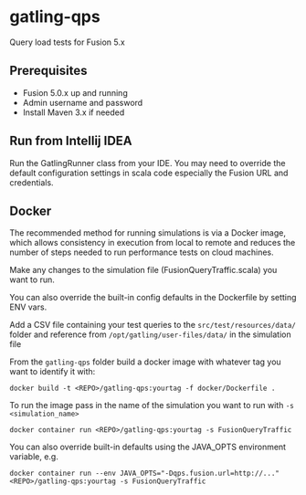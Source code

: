 # gatling-qps

Query load tests for Fusion 5.x

## Prerequisites
- Fusion 5.0.x up and running
- Admin username and password
- Install Maven 3.x if needed

## Run from Intellij IDEA

Run the GatlingRunner class from your IDE. You may need to override the default configuration settings in scala code especially the Fusion URL and credentials.

## Docker

The recommended method for running simulations is via a Docker image, which allows consistency in execution 
from local to remote and reduces the number of steps needed to run performance tests on cloud machines.

Make any changes to the simulation file (FusionQueryTraffic.scala) you want to run.

You can also override the built-in config defaults in the Dockerfile by setting ENV vars.

Add a CSV file containing your test queries to the `src/test/resources/data/` folder and reference from `/opt/gatling/user-files/data/` in the simulation file

From the `gatling-qps` folder build a docker image with whatever tag you want to identify it with:
```
docker build -t <REPO>/gatling-qps:yourtag -f docker/Dockerfile .
```

To run the image pass in the name of the simulation you want to run with `-s <simulation_name>`
```
docker container run <REPO>/gatling-qps:yourtag -s FusionQueryTraffic
```

You can also override built-in defaults using the JAVA_OPTS environment variable, e.g.
```
docker container run --env JAVA_OPTS="-Dqps.fusion.url=http://..." <REPO>/gatling-qps:yourtag -s FusionQueryTraffic
```



